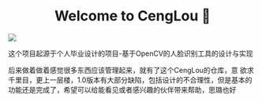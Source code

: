 <h1 align<h1 align="center">Welcome to CengLou 👋</h1><img src="https://img.shields.io/badge/CengLou-ULis-blue"/>   


这个项目起源于个人毕业设计的项目-基于OpenCV的人脸识别工具的设计与实现  

后来做着做着感觉很多东西应该管理起来，就有了这个CengLou的仓库，意 欲求千里目，更上一层楼，1.0版本有大部分缺陷，包括设计的不合理性，但是基本的功能还是完成了，希望可以给能看见或者感兴趣的伙伴带来帮助，思璐也好
